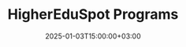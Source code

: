 ---
weight: 10
date: 2024-12-27T12:00:00+00:00
title: "HigherEduSpot Programs"
icon: tab
description: "HigherEduSpot, your trusted platform for exploring higher education jobs and academic career opportunities."
date: 2025-01-03T15:00:00+03:00
---